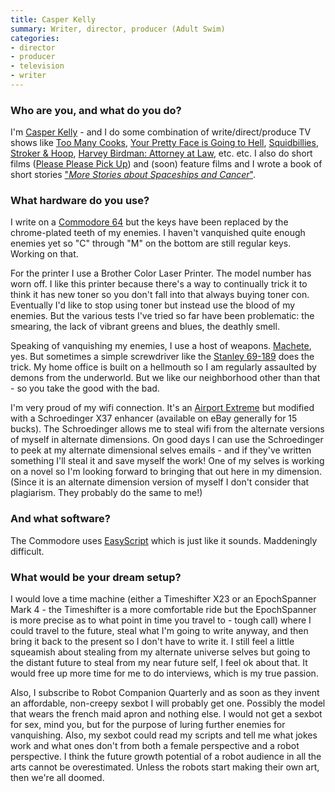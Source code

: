 ```yaml
---
title: Casper Kelly
summary: Writer, director, producer (Adult Swim)
categories:
- director
- producer
- television
- writer
---
```


### Who are you, and what do you do?

I'm [Casper Kelly](http://casperkelly.com/ "Casper's website.") - and I do some combination of write/direct/produce TV shows like [Too Many Cooks](http://www.adultswim.com/videos/infomercials/too-many-cooks/ "An infomercial on Adult Swim."), [Your Pretty Face is Going to Hell](http://www.adultswim.com/videos/your-pretty-face-is-going-to-hell/ "A video series on Adult Swim."), [Squidbillies](http://www.adultswim.com/videos/squidbillies/ "An animated series on Adult Swim."), [Stroker & Hoop](http://www.adultswim.com/videos/stroker-and-hoop/ "An animated series on Adult Swim"), [Harvey Birdman: Attorney at Law](http://www.adultswim.com/videos/harvey-birdman-attorney-at-law/ "An animated series on Adult Swim."), etc. etc. I also do short films ([Please Please Pick Up](http://www.imdb.com/title/tt1730228/ "The IMDB entry for Please Please Pick Up.")) and (soon) feature films and I wrote a book of short stories ["*More Stories about Spaceships and Cancer*"](http://book.casperkelly.com/#about "Casper's book of short stories.").

### What hardware do you use?

I write on a [Commodore 64][commodore-64] but the keys have been replaced by the chrome-plated teeth of my enemies. I haven't vanquished quite enough enemies yet so "C" through "M" on the bottom are still regular keys. Working on that.

For the printer I use a Brother Color Laser Printer. The model number has worn off. I like this printer because there's a way to continually trick it to think it has new toner so you don't fall into that always buying toner con. Eventually I'd like to stop using toner but instead use the blood of my enemies. But the various tests I've tried so far have been problematic: the smearing, the lack of vibrant greens and blues, the deathly smell.

Speaking of vanquishing my enemies, I use a host of weapons. [Machete](http://www.imdb.com/title/tt0985694/ "The IMDB entry for Machete."), yes. But sometimes a simple screwdriver like the [Stanley 69-189][fatmax-6-bit-ratcheting-screwdriver] does the trick. My home office is built on a hellmouth so I am regularly assaulted by demons from the underworld. But we like our neighborhood other than that - so you take the good with the bad.

I'm very proud of my wifi connection. It's an [Airport Extreme][airport-extreme] but modified with a Schroedinger X37 enhancer (available on eBay generally for 15 bucks). The Schroedinger allows me to steal wifi from the alternate versions of myself in alternate dimensions. On good days I can use the Schroedinger to peek at my alternate dimensional selves emails - and if they've written something I'll steal it and save myself the work! One of my selves is working on a novel so I'm looking forward to bringing that out here in my dimension. (Since it is an alternate dimension version of myself I don't consider that plagiarism. They probably do the same to me!)

### And what software?

The Commodore uses [EasyScript][] which is just like it sounds. Maddeningly difficult.

### What would be your dream setup?

I would love a time machine (either a Timeshifter X23 or an EpochSpanner Mark 4 - the Timeshifter is a more comfortable ride but the EpochSpanner is more precise as to what point in time you travel to - tough call) where I could travel to the future, steal what I'm going to write anyway, and then bring it back to the present so I don't have to write it. I still feel a little squeamish about stealing from my alternate universe selves but going to the distant future to steal from my near future self, I feel ok about that. It would free up more time for me to do interviews, which is my true passion.

Also, I subscribe to Robot Companion Quarterly and as soon as they invent an affordable, non-creepy sexbot I will probably get one. Possibly the model that wears the french maid apron and nothing else. I would not get a sexbot for sex, mind you, but for the purpose of luring further enemies for vanquishing. Also, my sexbot could read my scripts and tell me what jokes work and what ones don't from both a female perspective and a robot perspective. I think the future growth potential of a robot audience in all the arts cannot be overestimated. Unless the robots start making their own art, then we're all doomed.

[airport-extreme]: https://en.wikipedia.org/wiki/AirPort_Extreme "A wireless access point."
[commodore-64]: https://en.wikipedia.org/wiki/Commodore_64 "An 8-bit computer."
[easyscript]: http://texteditors.org/cgi-bin/wiki.pl?EasyScript "A text editor for the Commodore 64 and 128."
[fatmax-6-bit-ratcheting-screwdriver]: http://www.stanleytools.com/default.asp?CATEGORY=HT+PZDRV+AND+MULTI+SDRVRS&TYPE=PRODUCT&PARTNUMBER=69-189&SDesc=FATMAX%26%23174%3B+6+Bit+Ratcheting+Screwdriver "A screwdriver."

